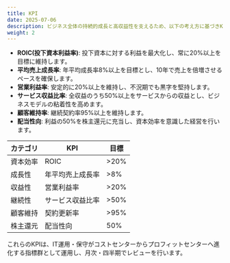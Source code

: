 ```yaml
---
title: KPI
date: 2025-07-06
description: ビジネス全体の持続的成長と高収益性を支えるため、以下の考え方に基づきKPIを設計します。
weight: 2
---
```


* **ROIC(投下資本利益率)**: 投下資本に対する利益を最大化し、常に20%以上を目標に維持します。
* **平均売上成長率**: 年平均成長率8%以上を目標とし、10年で売上を倍増させるペースを確保します。
* **営業利益率**: 安定的に20%以上を維持し、不況期でも黒字を堅持します。
* **サービス収益比率**: 全収益のうち50%以上をサービスからの収益とし、ビジネスモデルの粘着性を高めます。
* **顧客維持率**: 継続契約率95%以上を維持します。
* **配当性向**: 利益の50%を株主還元に充当し、資本効率を意識した経営を行います。

| カテゴリ | KPI      | 目標   |
| ---- | -------- | ---- |
| 資本効率 | ROIC     | >20% |
| 成長性  | 年平均売上成長率 | >8%  |
| 収益性  | 営業利益率    | >20% |
| 継続性  | サービス収益比率 | >50% |
| 顧客維持 | 契約更新率    | >95% |
| 株主還元 | 配当性向     | 50%  |

これらのKPIは、IT運用・保守がコストセンターからプロフィットセンターへ進化する指標群として運用し、月次・四半期でレビューを行います。
